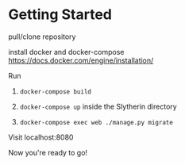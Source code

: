 # Getting Started 

pull/clone repository

install docker and docker-compose https://docs.docker.com/engine/installation/

Run
1. `docker-compose build`

2. `docker-compose up`
inside the Slytherin directory

3. `docker-compose exec web ./manage.py migrate`

Visit localhost:8080

Now you're ready to go!
